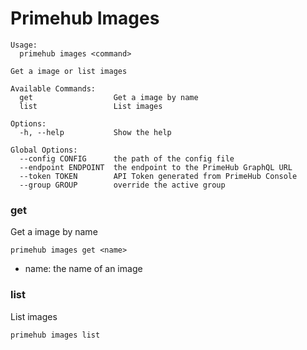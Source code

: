 
# Primehub Images

```
Usage: 
  primehub images <command>

Get a image or list images

Available Commands:
  get                  Get a image by name
  list                 List images

Options:
  -h, --help           Show the help

Global Options:
  --config CONFIG      the path of the config file
  --endpoint ENDPOINT  the endpoint to the PrimeHub GraphQL URL
  --token TOKEN        API Token generated from PrimeHub Console
  --group GROUP        override the active group

```


### get

Get a image by name


```
primehub images get <name>
```

* name: the name of an image
 




### list

List images


```
primehub images list
```
 



 
